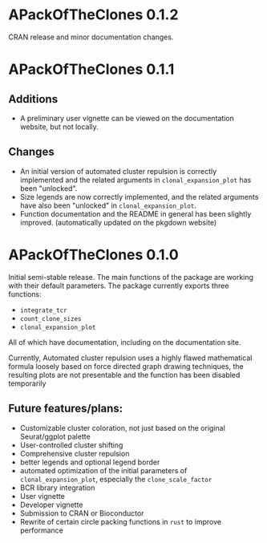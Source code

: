 # APackOfTheClones 0.1.2
CRAN release and minor documentation changes.

# APackOfTheClones 0.1.1
## Additions
* A preliminary user vignette can be viewed on the documentation website, but not locally.

## Changes
* An initial version of automated cluster repulsion is correctly implemented and the related arguments in `clonal_expansion_plot` has been "unlocked".
* Size legends are now correctly implemented, and the related arguments have also been "unlocked" in `clonal_expansion_plot`.
* Function documentation and the README in general has been slightly improved. (automatically updated on the pkgdown website)

# APackOfTheClones 0.1.0 
Initial semi-stable release. The main functions of the package are working with their default parameters. The package currently exports three functions:

* `integrate_tcr`
* `count_clone_sizes`
* `clonal_expansion_plot`

All of which have documentation, including on the documentation site.

Currently, Automated cluster repulsion uses a highly flawed mathematical formula loosely based on force directed graph drawing techniques, the resulting plots are not presentable and the function has been disabled temporarily

##  Future features/plans:
* Customizable cluster coloration, not just based on the original Seurat/ggplot palette
* User-controlled cluster shifting
* Comprehensive cluster repulsion
* better legends and optional legend border
* automated optimization of the initial parameters of `clonal_expansion_plot`, especially the `clone_scale_factor`
* BCR library integration
* User vignette
* Developer vignette
* Submission to CRAN or Bioconductor
* Rewrite of certain circle packing functions in `rust` to improve performance
